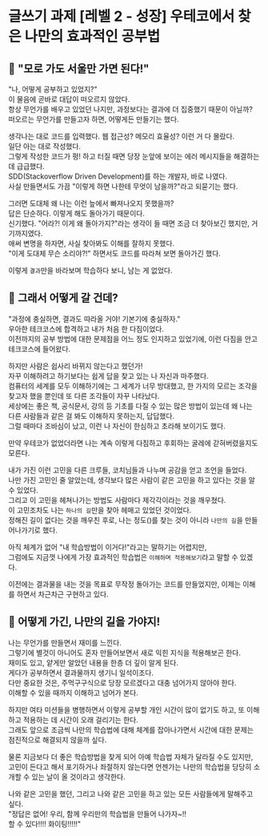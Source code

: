 # 글쓰기 과제 [레벨 2 - 성장] 우테코에서 찾은 나만의 효과적인 공부법

## 🏃‍ "모로 가도 서울만 가면 된다!"

"나, 어떻게 공부하고 있었지?" <br />
이 물음에 곧바로 대답이 떠오르지 않았다.<br />
항상 무언가를 배우고 있었던 나지만, 과정보다는 결과에 더 집중했기 때문이 아닐까?<br />
떠오르는 무언가를 만들고자 하면, 어떻게든 만들기는 했다.<br />

생각나는 대로 코드를 입력했다. 웹 접근성? 메모리 효율성? 이런 거 다 몰랐다.<br />
일단 아는 대로 작성했다. <br />
그렇게 작성한 코드가 펑! 하고 터질 때면 당장 눈앞에 보이는 에러 메시지들을 해결하는 데 급급했다.<br />
SDD(Stackoverflow Driven Development)를 하는 개발자, 바로 나였다.<br />
사실 만들면서도 가끔 "이렇게 하면 나한테 무엇이 남을까?"라고 되묻기는 했다. <br />

그러면 도대체 왜 나는 이런 늪에서 빠져나오지 못했을까?<br />
답은 단순하다. 이렇게 해도 돌아가기 때문이다.<br />
신기했다. "어라?! 이게 왜 돌아가지?"라는 생각이 들 때면 조금 더 찾아보긴 했지만, 거기까지였다.<br />
애써 변명을 하자면, 사실 찾아봐도 이해를 잘하지 못했다. <br />
"이게 도대체 무슨 소리야?!" 하면서도 코드를 따라쳐 보면 돌아가긴 했다. <br />

이렇게 `결과`만을 바라보며 학습하다 보니, 남는 게 없었다.<br />


## 🛬 그래서 어떻게 갈 건데?

"과정에 충실하면, 결과도 따라올 거야! 기본기에 충실하자."<br />
우아한 테크코스에 합격하고 내가 처음 한 다짐이었다.<br />
이전까지의 공부 방법에 대한 문제점을 어느 정도 인지하고 있었기에, 이런 다짐을 안고 테크코스에 들어왔다.<br />

하지만 사람은 쉽사리 바뀌지 않는다고 했던가!<br />
자꾸 이해하려고 하기보다는 쉽게 답을 찾고 있는 나 자신과 마주했다.<br />
컴퓨터의 세계를 모두 이해하기에는 그 세계가 너무 방대했고, 한 가지의 모르는 조각을 찾고자 했을 뿐인데 또 다른 조각들이 자꾸 나타났다.<br />
세상에는 좋은 책, 공식문서, 강의 등 기초를 다질 수 있는 많은 방법이 있는데 왜 나는 다른 사람들과 같은 걸 봐도 이해하지 못하는지, 답답했다. <br />
그럴 때마다 조바심이 났고, 이런 나 자신이 한심하고 초라해 보이기도 했다.<br />

만약 우테코가 없었더라면 나는 계속 이렇게 다짐하고 후회하는 굴레에 갇혀버렸을지도 모른다.<br />

내가 가진 이런 고민을 다른 크루들, 코치님들과 나누며 공감을 얻고 조언을 들었다.<br />
나만 가진 고민인 줄 알았는데, 생각보다 많은 사람이 같은 고민을 하고 있다는 것을 알 수 있었다.<br />
그리고 이 고민을 헤쳐나가는 방법도 사람마다 제각각이라는 것을 깨우쳤다.<br />
이 고민조차도 나는 `하나의 길`만을 찾아 헤매고 있었던 것이었다.<br />
정해진 길이 없다는 것을 깨우친 후로, 나는 정도()를 찾는 것이 아니라 `나만의 길`을 만들어나가기로 했다.<br />

아직 체계가 없어 "내 학습방법이 이거다!"라고는 말하기는 어렵지만, <br />
그럼에도 지금껏 나에게 가장 효과적인 학습법은 `이해하며 적용해보기`라고 말할 수 있겠다.<br />

이전에는 결과물을 내는 것을 목표로 무작정 돌아가는 코드를 만들었지만, 이제는 이해를 하면서 차근차근 구현하고 있다.

## 🍯 어떻게 가긴, 나만의 길을 가야지!

나는 무언가를 만들면서 재미를 느낀다. <br />
그렇기에 별것이 아니어도 혼자 만들어보면서 새로 익힌 지식을 적용해보곤 한다. <br />
재미도 있고, 얕게만 알았던 내용을 한층 더 깊이 알게 된다. <br />
게다가 공부하면서 결과물까지 생기니 일석이조다.<br />
다만 중요한 것은, 주먹구구식으로 당장 모르겠다고 대충 넘어가지 않아야 한다.<br />
이해할 수 있을 때까지 이해하고 넘어가 본다.<br />

하지만 여타 미션들을 병행하면서 이렇게 공부할 개인 시간이 많이 없기도 하고, 또 이해하고 적용하는 데 시간이 오래 걸리기는 한다. <br />
그래도 앞으로 조금씩 나만의 학습법에 대해 체계를 잡아나가면서 시간에 대한 문제는 점진적으로 해결되지 않을까 싶다.<br />

물론 지금보다 더 좋은 학습방법을 찾게 되어 아예 학습법 자체가 달라질 수도 있지만,<br />
고민이 든다고 해서 포기하거나 좌절하지 않는다면 언젠가는 나만의 학습법을 당당히 소개할 수 있는 날이 올 것이라고 생각한다.<br />

나와 같은 고민을 했던, 그리고 나와 같은 고민을 하고 있는 모든 사람들에게 말해주고 싶다.<br />
"정답은 없어! 우리, 함께 우리만의 학습법을 만들어 나가자~!!<br />
할 수 있다!!!! 화이팅!!!!!"<br />
